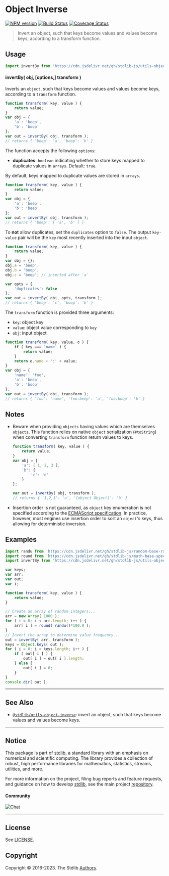 <!--

@license Apache-2.0

Copyright (c) 2018 The Stdlib Authors.

Licensed under the Apache License, Version 2.0 (the "License");
you may not use this file except in compliance with the License.
You may obtain a copy of the License at

   http://www.apache.org/licenses/LICENSE-2.0

Unless required by applicable law or agreed to in writing, software
distributed under the License is distributed on an "AS IS" BASIS,
WITHOUT WARRANTIES OR CONDITIONS OF ANY KIND, either express or implied.
See the License for the specific language governing permissions and
limitations under the License.

-->

# Object Inverse

[![NPM version][npm-image]][npm-url] [![Build Status][test-image]][test-url] [![Coverage Status][coverage-image]][coverage-url] <!-- [![dependencies][dependencies-image]][dependencies-url] -->

> Invert an object, such that keys become values and values become keys, according to a transform function.



<section class="usage">

## Usage

```javascript
import invertBy from 'https://cdn.jsdelivr.net/gh/stdlib-js/utils-object-inverse-by@deno/mod.js';
```

#### invertBy( obj, \[options,] transform )

Inverts an `object`, such that keys become values and values become keys, according to a `transform` function.

```javascript
function transform( key, value ) {
    return value;
}
var obj = {
    'a': 'beep',
    'b': 'boop'
};
var out = invertBy( obj, transform );
// returns { 'beep': 'a', 'boop': 'b' }
```

The function accepts the following `options`:

-   **duplicates**: `boolean` indicating whether to store keys mapped to duplicate values in `arrays`. Default: `true`.

By default, keys mapped to duplicate values are stored in `arrays`.

```javascript
function transform( key, value ) {
    return value;
}
var obj = {
    'a': 'beep',
    'b': 'beep'
};
var out = invertBy( obj, transform );
// returns { 'beep': [ 'a', 'b' ] }
```

To **not** allow duplicates, set the `duplicates` option to `false`. The output `key-value` pair will be the `key` most recently inserted into the input `object`.

```javascript
function transform( key, value ) {
    return value;
}
var obj = {};
obj.a = 'beep';
obj.b = 'boop';
obj.c = 'beep'; // inserted after `a`

var opts = {
    'duplicates': false
};
var out = invertBy( obj, opts, transform );
// returns { 'beep': 'c', 'boop': 'b' }
```

The `transform` function is provided three arguments:

-   `key`: object key
-   `value`: object value corresponding to `key`
-   `obj`: input object

```javascript
function transform( key, value, o ) {
    if ( key === 'name' ) {
        return value;
    }
    return o.name + ':' + value;
}
var obj = {
    'name': 'foo',
    'a': 'beep',
    'b': 'boop'
};
var out = invertBy( obj, transform );
// returns { 'foo': 'name', 'foo:beep': 'a', 'foo:boop': 'b' }
```

</section>

<!-- /.usage -->

<section class="notes">

## Notes

-   Beware when providing `objects` having values which are themselves `objects`. This function relies on native `object` serialization (`#toString`) when converting `transform` function return values to keys.

    ```javascript
    function transform( key, value ) {
        return value;
    }
    var obj = {
        'a': [ 1, 2, 3 ],
        'b': {
            'c': 'd'
        }
    };

    var out = invertBy( obj, transform );
    // returns { '1,2,3': 'a', '[object Object]': 'b' }
    ```

-   Insertion order is not guaranteed, as `object` key enumeration is not specified according to the [ECMAScript specification][ecma-262-for-in]. In practice, however, most engines use insertion order to sort an `object`'s keys, thus allowing for deterministic inversion.

</section>

<!-- /.notes -->

<section class="examples">

## Examples

<!-- eslint no-undef: "error" -->

```javascript
import randu from 'https://cdn.jsdelivr.net/gh/stdlib-js/random-base-randu@deno/mod.js';
import round from 'https://cdn.jsdelivr.net/gh/stdlib-js/math-base-special-round@deno/mod.js';
import invertBy from 'https://cdn.jsdelivr.net/gh/stdlib-js/utils-object-inverse-by@deno/mod.js';

var keys;
var arr;
var out;
var i;

function transform( key, value ) {
    return value;
}

// Create an array of random integers...
arr = new Array( 1000 );
for ( i = 0; i < arr.length; i++ ) {
    arr[ i ] = round( randu()*100.0 );
}
// Invert the array to determine value frequency...
out = invertBy( arr, transform );
keys = Object.keys( out );
for ( i = 0; i < keys.length; i++ ) {
    if ( out[ i ] ) {
        out[ i ] = out[ i ].length;
    } else {
        out[ i ] = 0;
    }
}
console.dir( out );
```

</section>

<!-- /.examples -->

<!-- Section for related `stdlib` packages. Do not manually edit this section, as it is automatically populated. -->

<section class="related">

* * *

## See Also

-   <span class="package-name">[`@stdlib/utils-object-inverse`][@stdlib/utils/object-inverse]</span><span class="delimiter">: </span><span class="description">invert an object, such that keys become values and values become keys.</span>

</section>

<!-- /.related -->

<!-- Section for all links. Make sure to keep an empty line after the `section` element and another before the `/section` close. -->


<section class="main-repo" >

* * *

## Notice

This package is part of [stdlib][stdlib], a standard library with an emphasis on numerical and scientific computing. The library provides a collection of robust, high performance libraries for mathematics, statistics, streams, utilities, and more.

For more information on the project, filing bug reports and feature requests, and guidance on how to develop [stdlib][stdlib], see the main project [repository][stdlib].

#### Community

[![Chat][chat-image]][chat-url]

---

## License

See [LICENSE][stdlib-license].


## Copyright

Copyright &copy; 2016-2023. The Stdlib [Authors][stdlib-authors].

</section>

<!-- /.stdlib -->

<!-- Section for all links. Make sure to keep an empty line after the `section` element and another before the `/section` close. -->

<section class="links">

[npm-image]: http://img.shields.io/npm/v/@stdlib/utils-object-inverse-by.svg
[npm-url]: https://npmjs.org/package/@stdlib/utils-object-inverse-by

[test-image]: https://github.com/stdlib-js/utils-object-inverse-by/actions/workflows/test.yml/badge.svg?branch=main
[test-url]: https://github.com/stdlib-js/utils-object-inverse-by/actions/workflows/test.yml?query=branch:main

[coverage-image]: https://img.shields.io/codecov/c/github/stdlib-js/utils-object-inverse-by/main.svg
[coverage-url]: https://codecov.io/github/stdlib-js/utils-object-inverse-by?branch=main

<!--

[dependencies-image]: https://img.shields.io/david/stdlib-js/utils-object-inverse-by.svg
[dependencies-url]: https://david-dm.org/stdlib-js/utils-object-inverse-by/main

-->

[chat-image]: https://img.shields.io/gitter/room/stdlib-js/stdlib.svg
[chat-url]: https://app.gitter.im/#/room/#stdlib-js_stdlib:gitter.im

[stdlib]: https://github.com/stdlib-js/stdlib

[stdlib-authors]: https://github.com/stdlib-js/stdlib/graphs/contributors

[umd]: https://github.com/umdjs/umd
[es-module]: https://developer.mozilla.org/en-US/docs/Web/JavaScript/Guide/Modules

[deno-url]: https://github.com/stdlib-js/utils-object-inverse-by/tree/deno
[umd-url]: https://github.com/stdlib-js/utils-object-inverse-by/tree/umd
[esm-url]: https://github.com/stdlib-js/utils-object-inverse-by/tree/esm
[branches-url]: https://github.com/stdlib-js/utils-object-inverse-by/blob/main/branches.md

[stdlib-license]: https://raw.githubusercontent.com/stdlib-js/utils-object-inverse-by/main/LICENSE

[ecma-262-for-in]: https://262.ecma-international.org/5.1/#sec-12.6.4

<!-- <related-links> -->

[@stdlib/utils/object-inverse]: https://github.com/stdlib-js/utils-object-inverse/tree/deno

<!-- </related-links> -->

</section>

<!-- /.links -->
